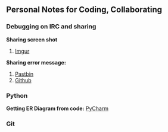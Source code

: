 ## Personal Notes for Coding, Collaborating

### Debugging on IRC and sharing

**Sharing screen shot**
1. [Imgur](http://imgur.com/M7EKuN6)

**Sharing error message:**
1. [Pastbin](http://pastebin.com/)
2. [Github](https://gist.github.com)

### Python

**Getting ER Diagram from code:** [PyCharm](http://imgur.com/M7EKuN6)

### Git
